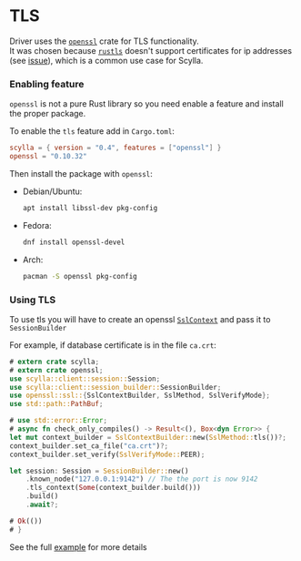 # TLS

Driver uses the [`openssl`](https://github.com/sfackler/rust-openssl) crate for TLS functionality.\
It was chosen because [`rustls`](https://github.com/ctz/rustls) doesn't support certificates for ip addresses
(see [issue](https://github.com/briansmith/webpki/issues/54)), which is a common use case for Scylla.


### Enabling feature
`openssl` is not a pure Rust library so you need enable a feature and install the proper package.

To enable the `tls` feature add in `Cargo.toml`:
```toml
scylla = { version = "0.4", features = ["openssl"] }
openssl = "0.10.32"
```

Then install the package with `openssl`:
* Debian/Ubuntu:
    ```bash
    apt install libssl-dev pkg-config
    ```
* Fedora:
    ```bash
    dnf install openssl-devel
    ```
<!--
 scylla-rust-driver doesn't build on Alpine, some strange cc linker errors in proc-macro-hack 0_o
 TODO: try building and add the section

 * Alpine:
    ```bash
    apk add openssl-dev
    ```
-->
* Arch:
    ```bash
    pacman -S openssl pkg-config
    ```

### Using TLS
To use tls you will have to create an openssl
[`SslContext`](https://docs.rs/openssl/0.10.33/openssl/ssl/struct.SslContext.html)
and pass it to `SessionBuilder`

For example, if database certificate is in the file `ca.crt`:
```rust
# extern crate scylla;
# extern crate openssl;
use scylla::client::session::Session;
use scylla::client::session_builder::SessionBuilder;
use openssl::ssl::{SslContextBuilder, SslMethod, SslVerifyMode};
use std::path::PathBuf;

# use std::error::Error;
# async fn check_only_compiles() -> Result<(), Box<dyn Error>> {
let mut context_builder = SslContextBuilder::new(SslMethod::tls())?;
context_builder.set_ca_file("ca.crt")?;
context_builder.set_verify(SslVerifyMode::PEER);

let session: Session = SessionBuilder::new()
    .known_node("127.0.0.1:9142") // The the port is now 9142
    .tls_context(Some(context_builder.build()))
    .build()
    .await?;

# Ok(())
# }
```

See the full [example](https://github.com/scylladb/scylla-rust-driver/blob/main/examples/tls.rs) for more details
